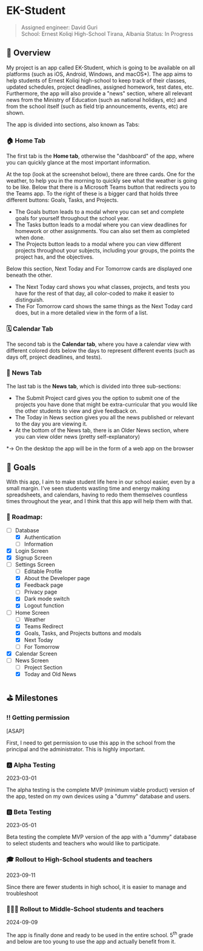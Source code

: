 # EK-Student

> Assigned engineer: David Guri  
> School: Ernest Koliqi High-School
> Tirana, Albania
> Status: In Progress

## 👀 Overview

My project is an app called EK-Student, which is going to be available on all platforms (such as iOS, Android, Windows, and macOS\*). The app aims to help students of Ernest Koliqi high-school to keep track of their classes, updated schedules, project deadlines, assigned homework, test dates, etc. Furthermore, the app will also provide a "news" section, where all relevant news from the Ministry of Education (such as national holidays, etc) and from the school itself (such as field trip announcements, events, etc) are shown.

The app is divided into sections, also known as Tabs:

### 🏠 Home Tab

The first tab is the **Home tab**, otherwise the "dashboard" of the app, where you can quickly glance at the most important information.

At the top (look at the screenshot below), there are three cards. One for the weather, to help you in the morning to quickly see what the weather is going to be like. Below that there is a Microsoft Teams button that redirects you to the Teams app. To the right of these is a bigger card that holds three different buttons: Goals, Tasks, and Projects.

-   The Goals button leads to a modal where you can set and complete goals for yourself throughout the school year.
-   The Tasks button leads to a modal where you can view deadlines for homework or other assignments. You can also set them as completed when done.
-   The Projects button leads to a modal where you can view different projects throughout your subjects, including your groups, the points the project has, and the objectives.

Below this section, Next Today and For Tomorrow cards are displayed one beneath the other.

-   The Next Today card shows you what classes, projects, and tests you have for the rest of that day, all color-coded to make it easier to distinguish.
-   The For Tomorrow card shows the same things as the Next Today card does, but in a more detailed view in the form of a list.

### 🗓️ Calendar Tab

The second tab is the **Calendar tab**, where you have a calendar view with different colored dots below the days to represent different events (such as days off, project deadlines, and tests).

### 📰 News Tab

The last tab is the **News tab**, which is divided into three sub-sections:

-   The Submit Project card gives you the option to submit one of the projects you have done that might be extra-curricular that you would like the other students to view and give feedback on.
-   The Today in News section gives you all the news published or relevant to the day you are viewing it.
-   At the bottom of the News tab, there is an Older News section, where you can view older news (pretty self-explanatory)

\*→ On the desktop the app will be in the form of a web app on the browser

## 🎯 Goals

With this app, I aim to make student life here in our school easier, even by a small margin. I've seen students wasting time and energy making spreadsheets, and calendars, having to redo them themselves countless times throughout the year, and I think that this app will help them with that.

### 🚗 Roadmap:

-   [ ] Database
    -   [x] Authentication
    -   [ ] Information
-   [x] Login Screen
-   [x] Signup Screen
-   [ ] Settings Screen
    -   [ ] Editable Profile
    -   [x] About the Developer page
    -   [x] Feedback page
    -   [ ] Privacy page
    -   [x] Dark mode switch
    -   [x] Logout function
-   [ ] Home Screen
    -   [ ] Weather
    -   [x] Teams Redirect
    -   [x] Goals, Tasks, and Projects buttons and modals
    -   [x] Next Today
    -   [ ] For Tomorrow
-   [x] Calendar Screen
-   [ ] News Screen
    -   [ ] Project Section
    -   [x] Today and Old News

## ﻿⛳️ Milestones

### ‼️ Getting permission

[ASAP]

First, I need to get permission to use this app in the school from the principal and the administrator. This is highly important.

### 🅰️ Alpha Testing

2023-03-01

The alpha testing is the complete MVP (minimum viable product) version of the app, tested on my own devices using a "dummy" database and users.

### 🅱️ Beta Testing

2023-05-01

Beta testing the complete MVP version of the app with a "dummy" database to select students and teachers who would like to participate.

### 🎓 Rollout to High-School students and teachers

2023-09-11

Since there are fewer students in high school, it is easier to manage and troubleshoot

### 🧑🏻‍🏫 Rollout to Middle-School students and teachers

2024-09-09

The app is finally done and ready to be used in the entire school. 5<sup>th</sup> grade and below are too young to use the app and actually benefit from it.
